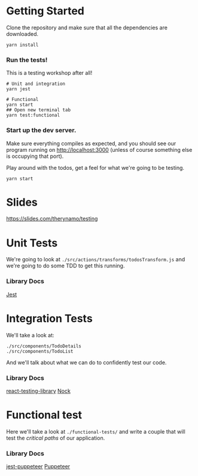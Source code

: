 # Getting Started

Clone the repository and make sure that all the dependencies are downloaded.

```
yarn install
```

### Run the tests!

This is a testing workshop after all!

```shell
# Unit and integration
yarn jest

# Functional
yarn start
## Open new terminal tab
yarn test:functional
``` 

### Start up the dev server.

Make sure everything compiles as expected, and you should see our program running on [http://localhost:3000](http://localhost:300) (unless of course something else is occupying that port). 

Play around with the todos, get a feel for what we're going to be testing. 

```
yarn start
```

# Slides

https://slides.com/therynamo/testing

# Unit Tests

We're going to look at `./src/actions/transforms/todosTransform.js` and we're going to do some TDD to get this running.

### Library Docs
[Jest](https://jestjs.io/docs/en/getting-started)

# Integration Tests

We'll take a look at:

```
./src/components/TodoDetails
./src/components/TodoList
```

And we'll talk about what we can do to confidently test our code.

### Library Docs

[react-testing-library](https://testing-library.com/docs/)
[Nock](https://github.com/nock/nock#usage)

# Functional test

Here we'll take a look at `./functional-tests/` and write a couple that will test the _critical paths_ of our application.

### Library Docs

[jest-puppeteer](https://github.com/smooth-code/jest-puppeteer)
[Puppeteer](https://github.com/GoogleChrome/puppeteer/blob/master/docs/api.md)